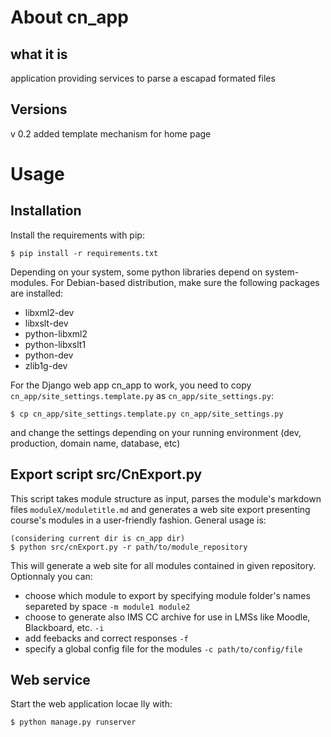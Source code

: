 # About cn_app

## what it is
application providing services to parse a escapad formated files 

## Versions
v 0.2 added template mechanism for home page

# Usage

## Installation

Install the requirements with pip:

```
$ pip install -r requirements.txt
```

Depending on your system, some python libraries depend on system-modules. For Debian-based distribution, make sure the following packages are installed:

- libxml2-dev
- libxslt-dev
- python-libxml2
- python-libxslt1
- python-dev
- zlib1g-dev

For the Django web app cn_app to work, you need to copy `cn_app/site_settings.template.py` as `cn_app/site_settings.py`:
 ```
 $ cp cn_app/site_settings.template.py cn_app/site_settings.py

 ```

and change the settings depending on your running environment (dev, production, domain name, database, etc)

## Export script src/CnExport.py

This script takes module structure as input, parses the module's markdown files `moduleX/moduletitle.md` and generates a web site export presenting course's modules in a user-friendly fashion. General usage is:
```
(considering current dir is cn_app dir)
$ python src/cnExport.py -r path/to/module_repository
```

This will generate a web site for all modules contained in given repository. Optionnaly you can:

- choose which module to export by specifying module folder's names separeted by space `-m module1 module2 ` 
- choose to generate also IMS CC  archive for use in LMSs like Moodle, Blackboard, etc. `-i`
- add feebacks and correct responses `-f`
- specify a global config file for the modules `-c path/to/config/file`



## Web service

Start the web application locae lly with:

```
$ python manage.py runserver
```

